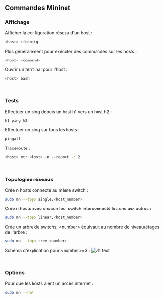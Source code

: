 ## Commandes Mininet

### Affichage
Afficher la configuration réseau d'un host :
```bash
<host> ifconfig
```
Plus généralement pour exécuter des commandes sur les hosts :
```bash
<host> <command>
```
Ouvrir un terminal pour l'host :
```bash
<host> bash
```
<br>

### Tests
Effectuer un ping depuis un host h1 vers un host h2 :
```bash
h1 ping h2
```
Effectuer un ping sur tous les hosts :
```bash
pingall
```
Traceroute :
```bash
<host> mtr <host> -n --report -c 2
```
<br>

### Topologies réseaux
Crée n hosts connecté au même switch :
```bash
sudo mn --topo single,<host_number>
```
Crée n hosts avec chacun leur switch interconnecté les uns aux autres :
```bash
sudo mn --topo linear,<host_number>
```
Crée un arbre de switchs, \<number> équivault au nombre de niveau/étages de l'arbre :
```bash
sudo mn --topo tree,<number>
```
Schéma d'explication pour \<number>=3 :
![alt text](https://github.com/DamienDeberthe/Documentations/blob/master/Mininet/Schema%20tree.png)

<br>

### Options
Pour que les hosts aient un accès internet :
```bash
sudo mn --nat
```
